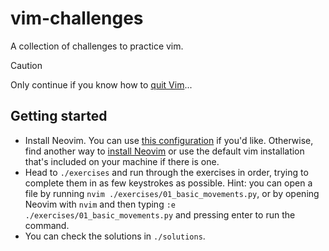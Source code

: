 # vim-challenges

A collection of challenges to practice vim.

> [!CAUTION]
> Only continue if you know how to [quit Vim](https://vi.stackexchange.com/questions/36216/how-do-i-quit-vi-vim-neovim)...

## Getting started

- Install Neovim. You can use [this configuration](https://github.com/frdwhite24/nvim/tree/meetup) if you'd like. Otherwise, find another way to [install Neovim](https://github.com/neovim/neovim/blob/master/INSTALL.md) or use the default vim installation that's included on your machine if there is one.
- Head to `./exercises` and run through the exercises in order, trying to complete them in as few keystrokes as possible. Hint: you can open a file by running `nvim ./exercises/01_basic_movements.py`, or by opening Neovim with `nvim` and then typing `:e ./exercises/01_basic_movements.py` and pressing enter to run the command.
- You can check the solutions in `./solutions`.
